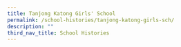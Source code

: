 ```yaml
---
title: Tanjong Katong Girls' School
permalink: /school-histories/tanjong-katong-girls-sch/
description: ""
third_nav_title: School Histories
---
```


